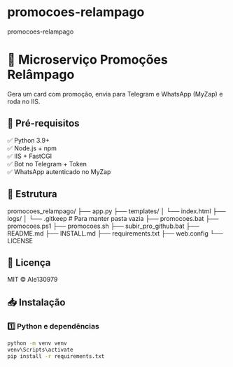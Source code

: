 # promocoes-relampago
promocoes-relampago

# 🚀 Microserviço Promoções Relâmpago

Gera um card com promoção, envia para Telegram e WhatsApp (MyZap) e roda no IIS.

## 📖 Pré-requisitos

✅ Python 3.9+  
✅ Node.js + npm  
✅ IIS + FastCGI  
✅ Bot no Telegram + Token  
✅ WhatsApp autenticado no MyZap

## 📂 Estrutura

promocoes_relampago/
├── app.py 
├── templates/
│   └── index.html
├── logs/
│   └── .gitkeep              # Para manter pasta vazia
├── promocoes.bat
├── promocoes.ps1
├── promocoes.sh
├── subir_pro_github.bat
├── README.md
├── INSTALL.md
├── requirements.txt
├── web.config
└── LICENSE

## 📃 Licença
MIT © Ale130979

## 📥 Instalação

### 1️⃣ Python e dependências
```bash
python -m venv venv
venv\Scripts\activate
pip install -r requirements.txt

